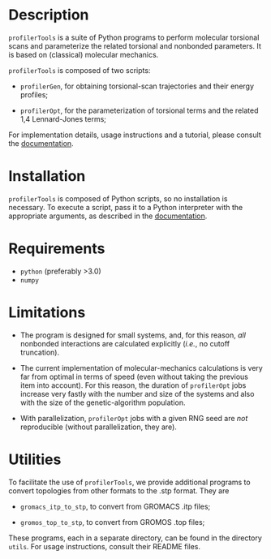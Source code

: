 # Description

`profilerTools` is a suite of Python programs to perform molecular
torsional scans and parameterize the related torsional and nonbonded
parameters. It is based on (classical) molecular mechanics.

`profilerTools` is composed of two scripts:

* `profilerGen`, for obtaining torsional-scan trajectories and their
  energy profiles;

* `profilerOpt`, for the parameterization of torsional terms and the
  related 1,4 Lennard-Jones terms;

For implementation details, usage instructions and a tutorial, please
consult the [documentation](./doc/src/doc.pdf).

# Installation

`profilerTools` is composed of Python scripts, so no installation is
necessary. To execute a script, pass it to a Python interpreter with
the appropriate arguments, as described in the
[documentation](./doc/src/doc.pdf).

# Requirements

* `python` (preferably >3.0)
* `numpy`

# Limitations

* The program is designed for small systems, and, for this reason,
  *all* nonbonded interactions are calculated explicitly (*i.e.*, no
  cutoff truncation).
  
* The current implementation of molecular-mechanics calculations is
  very far from optimal in terms of speed (even without taking the
  previous item into account). For this reason, the duration of
  `profilerOpt` jobs increase very fastly with the number and size of
  the systems and also with the size of the genetic-algorithm
  population.
  
* With parallelization, `profilerOpt` jobs with a given RNG seed are
  *not* reproducible (without parallelization, they are).

# Utilities

To facilitate the use of `profilerTools`, we provide additional
programs to convert topologies from other formats to the .stp
format. They are

* `gromacs_itp_to_stp`, to convert from GROMACS .itp files;

* `gromos_top_to_stp`, to convert from GROMOS .top files;

These programs, each in a separate directory, can be found in the
directory `utils`. For usage instructions, consult their README files.
